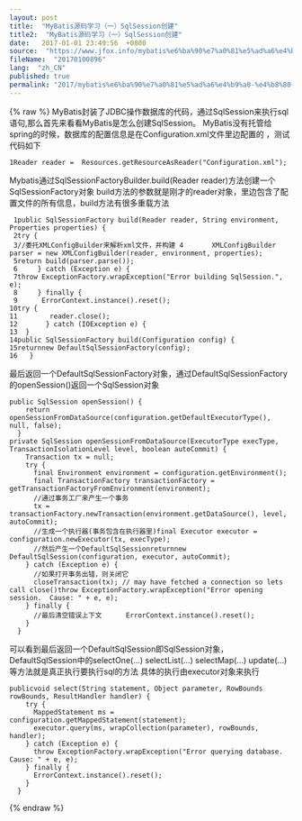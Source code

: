 ```yaml
---
layout: post
title:  "MyBatis源码学习（一）SqlSession创建"
title2:  "MyBatis源码学习（一）SqlSession创建"
date:   2017-01-01 23:49:56  +0800
source:  "https://www.jfox.info/mybatis%e6%ba%90%e7%a0%81%e5%ad%a6%e4%b9%a0-%e4%b8%80-sqlsession%e5%88%9b%e5%bb%ba.html"
fileName:  "20170100896"
lang:  "zh_CN"
published: true
permalink: "2017/mybatis%e6%ba%90%e7%a0%81%e5%ad%a6%e4%b9%a0-%e4%b8%80-sqlsession%e5%88%9b%e5%bb%ba.html"
---
```

{% raw %}
MyBatis封装了JDBC操作数据库的代码，通过SqlSession来执行sql语句,那么首先来看看MyBatis是怎么创建SqlSession。 
MyBatis没有托管给spring的时候，数据库的配置信息是在Configuration.xml文件里边配置的 ，测试代码如下

    1Reader reader =  Resources.getResourceAsReader("Configuration.xml");

Mybatis通过SqlSessionFactoryBuilder.build(Reader reader)方法创建一个SqlSessionFactory对象 build方法的参数就是刚才的reader对象，里边包含了配置文件的所有信息，build方法有很多重载方法

     1public SqlSessionFactory build(Reader reader, String environment, Properties properties) {
     2try {
     3//委托XMLConfigBuilder来解析xml文件，并构建 4       XMLConfigBuilder parser = new XMLConfigBuilder(reader, environment, properties);
     5return build(parser.parse());
     6     } catch (Exception e) {
     7throw ExceptionFactory.wrapException("Error building SqlSession.", e);
     8     } finally {
     9      ErrorContext.instance().reset();
    10try {
    11        reader.close();
    12       } catch (IOException e) {
    13  }
    14public SqlSessionFactory build(Configuration config) {
    15returnnew DefaultSqlSessionFactory(config);
    16   }

最后返回一个DefaultSqlSessionFactory对象，通过DefaultSqlSessionFactory的openSession()返回一个SqlSession对象

    public SqlSession openSession() {
        return openSessionFromDataSource(configuration.getDefaultExecutorType(), null, false);
      }
    private SqlSession openSessionFromDataSource(ExecutorType execType, TransactionIsolationLevel level, boolean autoCommit) {
        Transaction tx = null;
        try {
          final Environment environment = configuration.getEnvironment();
          final TransactionFactory transactionFactory = getTransactionFactoryFromEnvironment(environment);
          //通过事务工厂来产生一个事务
          tx = transactionFactory.newTransaction(environment.getDataSource(), level, autoCommit);
          //生成一个执行器(事务包含在执行器里)final Executor executor = configuration.newExecutor(tx, execType);
          //然后产生一个DefaultSqlSessionreturnnew DefaultSqlSession(configuration, executor, autoCommit);
        } catch (Exception e) {
          //如果打开事务出错，则关闭它
          closeTransaction(tx); // may have fetched a connection so lets call close()throw ExceptionFactory.wrapException("Error opening session.  Cause: " + e, e);
        } finally {
          //最后清空错误上下文      ErrorContext.instance().reset();
        }
      }

可以看到最后返回一个DefaultSqlSession即SqlSession对象，DefaultSqlSession中的selectOne(…) selectList(…) 
selectMap(…) update(…)等方法就是真正执行要执行sql的方法 
具体的执行由executor对象来执行

    publicvoid select(String statement, Object parameter, RowBounds rowBounds, ResultHandler handler) {
        try {
          MappedStatement ms = configuration.getMappedStatement(statement);
          executor.query(ms, wrapCollection(parameter), rowBounds, handler);
        } catch (Exception e) {
          throw ExceptionFactory.wrapException("Error querying database.  Cause: " + e, e);
        } finally {
          ErrorContext.instance().reset();
        }
      }
{% endraw %}